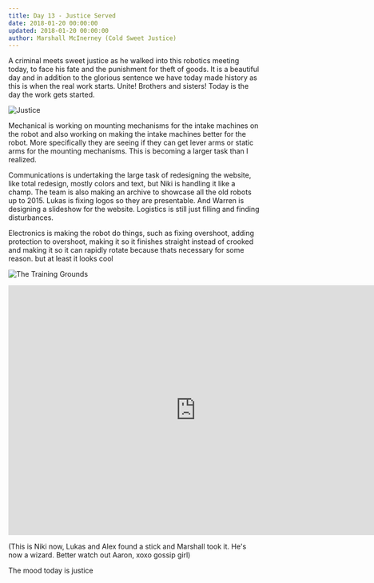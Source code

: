 ```yaml
---
title: Day 13 - Justice Served
date: 2018-01-20 00:00:00
updated: 2018-01-20 00:00:00
author: Marshall McInerney (Cold Sweet Justice)
---
```


A criminal meets sweet justice as he walked into this robotics meeting today, to face his fate and the punishment for theft of goods. It is a beautiful day and in addition to the glorious sentence we have today made history as this is when the real work starts. Unite! Brothers and sisters! Today is the day the work gets started.

![Justice](/images/20180119/themeeting.jpg)

Mechanical is working on mounting mechanisms for the intake machines on the robot and also working on making the intake machines better for the robot. More specifically they are seeing if they can get lever arms or static arms  for the mounting mechanisms. This is becoming a larger task than I realized.


Communications is undertaking the large task of redesigning the website, like total redesign, mostly colors and text, but Niki is handling it like a champ. The team is also making an archive to showcase all the old robots up to 2015. Lukas is fixing logos so they are presentable. And Warren is designing a slideshow for the website. Logistics is still just filling and finding disturbances.

Electronics is making the robot do things, such as fixing overshoot, adding protection to overshoot, making it so it finishes straight instead of crooked and making it so it can rapidly rotate because thats necessary for some reason. but at least it looks cool

![The Training Grounds](/images/20180119/groundtest.JPG)

<embed width="750" height="500"
src="https://www.youtube.com/embed/WBnt6uxIThI">

(This is Niki now, Lukas and Alex found a stick and Marshall took it. He's now a wizard. Better watch out Aaron, xoxo gossip girl)

The mood today is justice
